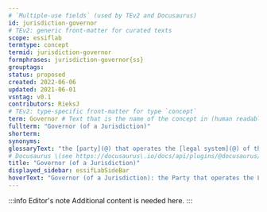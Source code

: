 ```yaml
---
# `Multiple-use fields` (used by TEv2 and Docusaurus)
id: jurisdiction-governor
# TEv2: generic front-matter for curated texts
scope: essiflab
termtype: concept
termid: jurisdiction-governor
formphrases: jurisdiction-governor{ss}
grouptags:
status: proposed
created: 2022-06-06
updated: 2021-06-01
vsntag: v0.1
contributors: RieksJ
# TEv2: type-specific front-matter for type `concept`
term: Governor # Text that is the name of the concept in (human readable) texts.
fullterm: "Governor (of a Jurisdiction)"
shorterm:
synonyms:
glossaryText: "the [party](@) that operates the [legal system](@) of that [jurisdiction](@)."
# Docusaurus \(see https://docusaurus\.io/docs/api/plugins/@docusaurus/plugin-content-docs#markdown-front-matter\):
title: "Governor (of a Jurisdiction)"
displayed_sidebar: essifLabSideBar
hoverText: "Governor (of a Jurisdiction): the Party that operates the Legal System of that Jurisdiction."
---
```


:::info Editor's note
Additional content is needed here.
:::
